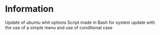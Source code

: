 # Information
Update of ubuntu whit options
Script made in Bash for system update with the use of a simple menu and use of conditional case
